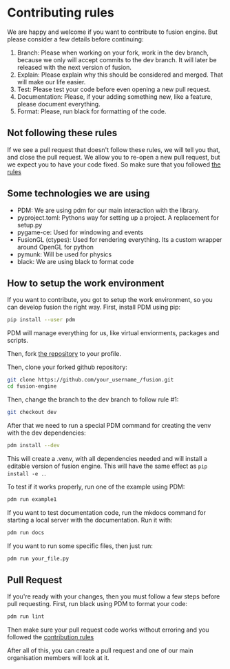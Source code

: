 # Contributing rules
We are happy and welcome if you want to contribute to fusion engine. But please consider a few details before continuing:
1. Branch: Please when working on your fork, work in the dev branch, because we only will accept commits to the dev branch. It will later be released with the next version of fusion.
2. Explain: Please explain why this should be considered and merged. That will make our life easier.
3. Test: Please test your code before even opening a new pull request. 
4. Documentation: Please, if your adding something new, like a feature, please document everything. 
5. Format: Please, run black for formatting of the code.

## Not following these rules
If we see a pull request that doesn't follow these rules, we will tell you that, and close the pull request. 
We allow you to re-open a new pull request, but we expect you to have your code fixed.
So make sure that you followed [the rules](#contributing-rules)

## Some technologies we are using
- PDM: We are using pdm for our main interaction with the library.
- pyproject.toml: Pythons way for setting up a project. A replacement for setup.py
- pygame-ce: Used for windowing and events
- FusionGL (ctypes): Used for rendering everything. Its a custom wrapper around OpenGL for python
- pymunk: Will be used for physics
- black: We are using black to format code

## How to setup the work environment
If you want to contribute, you got to setup the work environment, so you can develop fusion the right way. First, install PDM using pip:
```bash
pip install --user pdm
```
PDM will manage everything for us, like virtual enviorments, packages and scripts.

Then, fork [the repository](https://github.com/fusionengine-org/fusion) to your profile.

Then, clone your forked github repository:
```bash
git clone https://github.com/your_username_/fusion.git
cd fusion-engine
```
Then, change the branch to the dev branch to follow rule #1:
```bash
git checkout dev
```

After that we need to run a special PDM command for creating the venv with the dev dependencies:
```bash
pdm install --dev
```
This will create a .venv, with all dependencies needed and will install a editable version of fusion engine. This will have the same effect as `pip install -e .`.

To test if it works properly, run one of the example using PDM:
```bash
pdm run example1
```

If you want to test documentation code, run the mkdocs command for starting a local server with the documentation. Run it with:
```bash
pdm run docs
```

If you want to run some specific files, then just run:
```bash
pdm run your_file.py
```

## Pull Request
If you're ready with your changes, then you must follow a few steps before pull requesting.
First, run black using PDM to format your code:
```bash
pdm run lint
```

Then make sure your pull request code works without erroring and you followed the [contribution rules](#contributing-rules)

After all of this, you can create a pull request and one of our main organisation members will look at it.